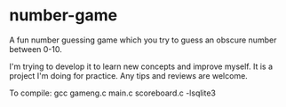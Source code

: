 # number-game
A fun number guessing game which you try to guess an obscure number between 0-10. 

I'm trying to develop it to learn new concepts and improve myself. It is a project I'm doing for practice. Any tips and reviews are welcome. 

To compile: gcc gameng.c main.c scoreboard.c -lsqlite3
